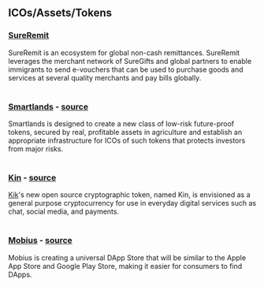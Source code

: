 ## ICOs/Assets/Tokens

### [SureRemit](https://token.sureremit.co/)
SureRemit is an ecosystem for global non-cash remittances. SureRemit leverages the merchant network of SureGifts and global partners to enable immigrants to send e-vouchers that can be used to purchase goods and services at several quality merchants and pay bills globally.  
&nbsp;

### [Smartlands](https://smartlands.io/) - [source](https://github.com/Smartlands-Platform/SLT)
Smartlands is designed to create a new class of low-risk future-proof tokens, secured by real, profitable assets in agriculture and establish an appropriate infrastructure for ICOs of such tokens that protects investors from major risks.  
&nbsp;

### [Kin](http://www.kinecosystem.org/) - [source](https://github.com/kinfoundation/kin-token)
[Kik](https://www.kik.com/)'s new open source cryptographic token, named Kin, is envisioned as a general purpose
cryptocurrency for use in everyday digital services such as chat, social media, and payments.  
&nbsp;

### [Mobius](https://mobius.network/) - [source](https://github.com/mobius-network)
Mobius is creating a universal DApp Store that will be similar to the Apple App Store and Google Play Store, making it easier for consumers to find DApps.  
&nbsp;
